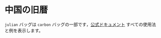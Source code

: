# 中国の旧暦

`julian` バッグは `carbon` バッグの一部です，[公式ドキュメント](https://carbon.go-pkg.com/ja/usage/calendar.html#chinese-lunar) すべての使用法と例を表示します。
